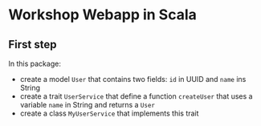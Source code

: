 # Workshop Webapp in Scala

## First step

In this package:
 - create a model `User` that contains two fields: `id` in UUID and `name` ins String
 - create a trait `UserService` that define a function `createUser` that uses a variable `name` in String and returns a `User`
 - create a class `MyUserService` that implements this trait

